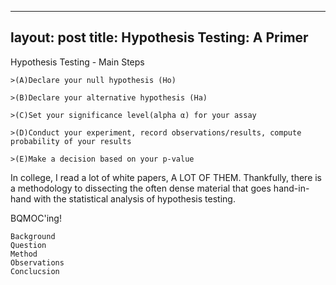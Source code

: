 
---
layout: post
title: Hypothesis Testing: A Primer
---

Hypothesis Testing - Main Steps
    
    >(A)Declare your null hypothesis (Ho)
    
    >(B)Declare your alternative hypothesis (Ha)
    
    >(C)Set your significance level(alpha α) for your assay
    
    >(D)Conduct your experiment, record observations/results, compute probability of your results
    
    >(E)Make a decision based on your p-value

In college, I read a lot of white papers, A LOT OF THEM. Thankfully, there is a methodology to dissecting the often dense material
that goes hand-in-hand with the statistical analysis of hypothesis testing. 

BQMOC'ing!
    
    Background
    Question
    Method
    Observations
    Conclucsion
